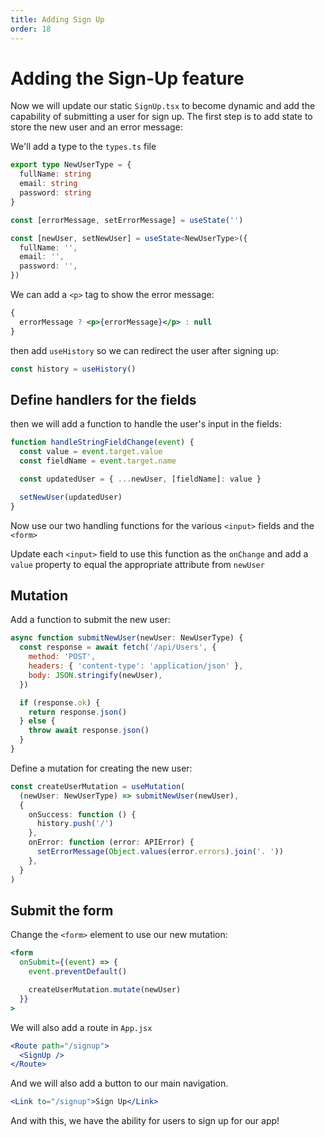 ```yaml
---
title: Adding Sign Up
order: 18
---
```


# Adding the Sign-Up feature

Now we will update our static `SignUp.tsx` to become dynamic and add the
capability of submitting a user for sign up. The first step is to add state to
store the new user and an error message:

We'll add a type to the `types.ts` file

```typescript
export type NewUserType = {
  fullName: string
  email: string
  password: string
}
```

```typescript
const [errorMessage, setErrorMessage] = useState('')

const [newUser, setNewUser] = useState<NewUserType>({
  fullName: '',
  email: '',
  password: '',
})
```

We can add a `<p>` tag to show the error message:

```jsx
{
  errorMessage ? <p>{errorMessage}</p> : null
}
```

then add `useHistory` so we can redirect the user after signing up:

```javascript
const history = useHistory()
```

## Define handlers for the fields

then we will add a function to handle the user's input in the fields:

```javascript
function handleStringFieldChange(event) {
  const value = event.target.value
  const fieldName = event.target.name

  const updatedUser = { ...newUser, [fieldName]: value }

  setNewUser(updatedUser)
}
```

Now use our two handling functions for the various `<input>` fields and the
`<form>`

Update each `<input>` field to use this function as the `onChange` and add a
`value` property to equal the appropriate attribute from `newUser`

## Mutation

Add a function to submit the new user:

```javascript
async function submitNewUser(newUser: NewUserType) {
  const response = await fetch('/api/Users', {
    method: 'POST',
    headers: { 'content-type': 'application/json' },
    body: JSON.stringify(newUser),
  })

  if (response.ok) {
    return response.json()
  } else {
    throw await response.json()
  }
}
```

Define a mutation for creating the new user:

```typescript
const createUserMutation = useMutation(
  (newUser: NewUserType) => submitNewUser(newUser),
  {
    onSuccess: function () {
      history.push('/')
    },
    onError: function (error: APIError) {
      setErrorMessage(Object.values(error.errors).join('. '))
    },
  }
)
```

## Submit the form

Change the `<form>` element to use our new mutation:

```jsx
<form
  onSubmit={(event) => {
    event.preventDefault()

    createUserMutation.mutate(newUser)
  }}
>
```

We will also add a route in `App.jsx`

```jsx
<Route path="/signup">
  <SignUp />
</Route>
```

And we will also add a button to our main navigation.

```jsx
<Link to="/signup">Sign Up</Link>
```

And with this, we have the ability for users to sign up for our app!

<!-- Update the signup comonent to create a user -->

<GithubCommitViewer repo="suncoast-devs/TacoTuesday" commit="e921d402b70701208882254964a9b14b3f5433cb"/>
